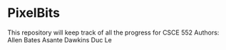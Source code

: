 # PixelBits
This repository will keep track of all the progress for CSCE 552
Authors: Allen Bates
         Asante Dawkins
         Duc Le
